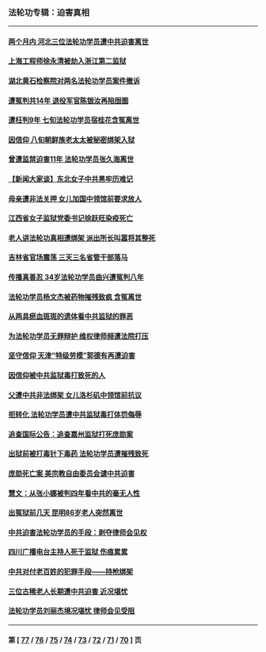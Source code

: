 ### 法轮功专辑：迫害真相
---
#### [两个月内 河北三位法轮功学员遭中共迫害离世](../../pages/nf4379/n13945856.md?03100430) 
#### [上海工程师徐永清被劫入浙江第二监狱](../../pages/nf4379/n13945041.md?03100430) 
#### [湖北黄石检察院对两名法轮功学员案件撤诉](../../pages/nf4379/n13944382.md?03100430) 
#### [遭冤判共14年 退役军官陈银汝再陷囹圄](../../pages/nf4379/n13943569.md?03100430) 
#### [遭枉判9年 七旬法轮功学员宿桂花含冤离世](../../pages/nf4379/n13943708.md?03100430) 
#### [因信仰 八旬朝鲜族老太太被秘密绑架入狱](../../pages/nf4379/n13942333.md?03100430) 
#### [曾遭监禁迫害11年 法轮功学员张久海离世](../../pages/nf4379/n13941569.md?03100430) 
#### [【新闻大家谈】东北女子中共黑牢历难记](../../pages/nf4379/n13942450.md?03100430) 
#### [母亲遭非法关押 女儿加国中领馆前要求放人](../../pages/nf4379/n13941094.md?03100430) 
#### [江西省女子监狱党委书记徐跃旺染疫死亡](../../pages/nf4379/n13940039.md?03100430) 
#### [老人讲法轮功真相遭绑架 派出所长叫嚣将其整死](../../pages/nf4379/n13939553.md?03100430) 
#### [吉林省官场震荡 三天三名省管干部落马](../../pages/nf4379/n13939851.md?03100430) 
#### [传播真善忍 34岁法轮功学员曲兴遭冤判八年](../../pages/nf4379/n13939536.md?03100430) 
#### [法轮功学员杨文杰被药物摧残致疯 含冤离世](../../pages/nf4379/n13938659.md?03100430) 
#### [从两具瘀血斑斑的遗体看中共监狱的罪恶](../../pages/nf4379/n13936388.md?03100430) 
#### [为法轮功学员无罪辩护 维权律师频遭法院打压](../../pages/nf4379/n13937296.md?03100430) 
#### [坚守信仰 天津“特级劳模”郭德有再遭迫害](../../pages/nf4379/n13934725.md?03100430) 
#### [因信仰被中共监狱毒打致死的人](../../pages/nf4379/n13934141.md?03100430) 
#### [父遭中共非法绑架 女儿洛杉矶中领馆前抗议](../../pages/nf4379/n13933807.md?03100430) 
#### [拒转化 法轮功学员遭中共监狱毒打体罚侮辱](../../pages/nf4379/n13928989.md?03100430) 
#### [追查国际公告：追查嘉州监狱打死庞勋案](../../pages/nf4379/n13933461.md?03100430) 
#### [出狱前被打毒针下毒药 法轮功学员遭摧残致死](../../pages/nf4379/n13931976.md?03100430) 
#### [庞勋死亡案 美宗教自由委员会谴中共迫害](../../pages/nf4379/n13932260.md?03100430) 
#### [慧文：从张小娜被判四年看中共的毫无人性](../../pages/nf4379/n13931796.md?03100430) 
#### [出冤狱前几天 昆明86岁老人突然离世](../../pages/nf4379/n13931228.md?03100430) 
#### [中共迫害法轮功学员的手段：剥夺律师会见权](../../pages/nf4379/n13929748.md?03100430) 
#### [四川广播电台主持人死于监狱 伤痕累累](../../pages/nf4379/n13929027.md?03100430) 
#### [中共对付老百姓的犯罪手段——持枪绑架](../../pages/nf4379/n13926448.md?03100430) 
#### [三位古稀老人长期遭中共迫害 近况堪忧](../../pages/nf4379/n13924554.md?03100430) 
#### [法轮功学员刘丽杰境况堪忧 律师会见受阻](../../pages/nf4379/n13924569.md?03100430) 

---
#### 第 [ [77](./77.md?03100430) / [76](./76.md?03100430) / [75](./75.md?03100430) / [74](./74.md?03100430) / [73](./73.md?03100430) / [72](./72.md?03100430) / [71](./71.md?03100430) / [70](./70.md?03100430) ] 页

